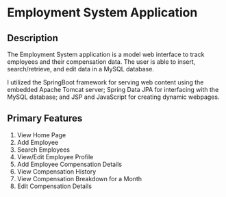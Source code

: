# Employment System Application

## Description
The Employment System application is a model web interface to track employees and their compensation data. The user is able to insert, search/retrieve, and edit data in a MySQL database. 

I utilized the SpringBoot framework for serving web content using the embedded Apache Tomcat server; Spring Data JPA for interfacing with the MySQL database; and JSP and JavaScript for creating dynamic webpages. 

## Primary Features
<ol>
<li>View Home Page</li>
<li>Add Employee</li>
<li>Search Employees</li>
<li>View/Edit Employee Profile</li>
<li>Add Employee Compensation Details</li>
<li>View Compensation History</li>
<li>View Compensation Breakdown for a Month</li>
<li>Edit Compensation Details</li>
</ol>
